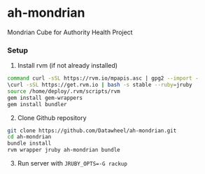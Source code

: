 # ah-mondrian
Mondrian Cube for Authority Health Project


### Setup

1. Install rvm (if not already installed)
```sh
command curl -sSL https://rvm.io/mpapis.asc | gpg2 --import -
\curl -sSL https://get.rvm.io | bash -s stable --ruby=jruby
source /home/deploy/.rvm/scripts/rvm
gem install gem-wrappers
gem install bundler
```

2. Clone Github repository

```sh
git clone https://github.com/Datawheel/ah-mondrian.git
cd ah-mondrian
bundle install
rvm wrapper jruby ah-mondrian bundle
```

3. Run server with `JRUBY_OPTS=-G rackup`
